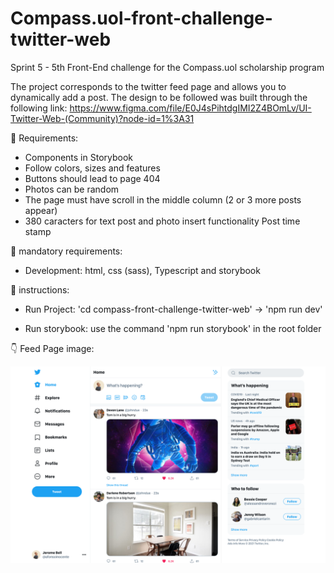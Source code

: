 # Compass.uol-front-challenge-twitter-web
Sprint 5 - 5th Front-End challenge for the Compass.uol scholarship program

The project corresponds to the twitter feed page and allows you to dynamically add a post. The design to be followed was built through the following link: https://www.figma.com/file/E0J4sPihtdgIMI2Z4BOmLv/UI-Twitter-Web-(Community)?node-id=1%3A31

👀 Requirements:

* Components in Storybook
* Follow colors, sizes and features
* Buttons should lead to page 404
* Photos can be random
* The page must have scroll in the middle column (2 or 3 more posts appear)
* 380 caracters for text post and photo insert functionality Post time stamp

🔑 mandatory requirements: 

* Development: html, css (sass), Typescript and storybook

:wrench: instructions:

* Run Project: 'cd compass-front-challenge-twitter-web' -> 'npm run dev'

* Run storybook: use the command 'npm run storybook' in the root folder
 
:point_down: Feed Page image:

<img src="/compass-front-challenge-twitter-web/public/images/Light.png" alt="Design Feed page">

